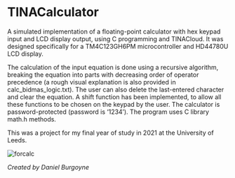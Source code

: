 # TINACalculator
A simulated implementation of a floating-point calculator with hex keypad input and LCD display output, using C programming and TINACloud. It was designed specifically for a TM4C123GH6PM microcontroller and HD44780U LCD display.

The calculation of the input equation is done using a recursive algorithm, breaking the
equation into parts with decreasing order of operator precedence (a rough visual explanation
is also provided in calc_bidmas_logic.txt). The user can also delete the last-entered character
and clear the equation. A shift function has been implemented, to allow all these functions to
be chosen on the keypad by the user. The calculator is password-protected (password is
‘1234’). The program uses C library math.h methods.

This was a project for my final year of study in 2021 at the University of Leeds.

![forcalc](https://user-images.githubusercontent.com/90904328/153440105-cd75860f-3e56-48e2-b64a-4757d3d3781a.png)

*Created by Daniel Burgoyne*
